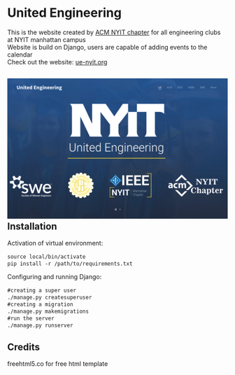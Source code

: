 # United Engineering
This is the website created by <a href="https://github.com/acmnyit">ACM NYIT chapter</a> for all engineering clubs at NYIT manhattan campus <br/>
Website is build on Django, users are capable of adding events to the calendar <br/>
Check out the website: <a href="http://UE-nyit.org">ue-nyit.org</a>

![alt tag](https://github.com/Denisolt/UE/blob/master/mainpage.png?raw=true)
Installation
-----------------------------------------
Activation of virtual environment:
```
source local/bin/activate
pip install -r /path/to/requirements.txt
```
Configuring and running Django:
```
#creating a super user
./manage.py createsuperuser 
#creating a migration
./manage.py makemigrations
#run the server
./manage.py runserver
```
Credits
-----------------------------------------
[Mahmoud Saleh]: https://github.com/msdocs
freehtml5.co for free html template
